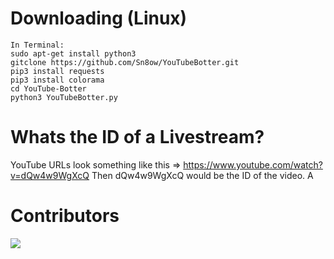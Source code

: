 # Downloading (Linux)
```
In Terminal:
sudo apt-get install python3
gitclone https://github.com/Sn8ow/YouTubeBotter.git
pip3 install requests
pip3 install colorama
cd YouTube-Botter
python3 YouTubeBotter.py
```
# Whats the ID of a Livestream?
YouTube URLs look something like this => https://www.youtube.com/watch?v=dQw4w9WgXcQ
Then dQw4w9WgXcQ would be the ID of the video. A

# Contributors
<a href="https://github.com/Sn8ow/YouTubeBotter/graphs/contributors">
  <img src="https://contrib.rocks/image?repo=Sn8ow/YouTubeBotter" />
</a>


